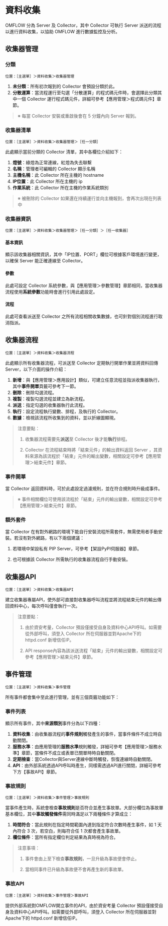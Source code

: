 
# 資料收集

OMFLOW 分為 Server 及 Collector，其中 Collector 可執行 Server 派送的流程以進行資料收集，以協助 OMFLOW 進行數據監控及分析。

## 收集器管理

### 分類

```
位置：［主選單］＞資料收集＞收集器管理
```

1. **未分類**：所有初次報到的 Collector 會預設分類於此。
2. **分散運算**：當流程運行至勾選「分散運算」的程式碼元件時，會選擇此分類其中一個 Collector 運行程式碼元件，詳細可參考【應用管理＞程式碼元件】章節。

> ※ 每當 Collector 安裝或重啟後會在 5 分鐘內向 Server 報到。

### 收集器清單

```
位置：［主選單］＞資料收集＞收集器管理＞［任一分類］
```

此處顯示當前分類的 Collector 清單，其中各欄位介紹如下：  
1. **燈號**：綠燈為正常連線，紅燈為失去聯繫  
2. **名稱**：管理者可編輯的 Collector 顯示名稱  
3. **主機名稱**：此 Collector 所在主機的 hostname  
4. **IP位置**：此 Collector 所在主機的 ip  
5. **作業系統**：此 Collector 所在主機的作業系統類別

> ※ 被刪除的 Collector 如果還在持續運行並向主機報到，會再次出現在列表中

### 收集器資訊

```
位置：［主選單］＞資料收集＞收集器管理＞［任一分類］＞［任一收集器］
```

#### 基本資訊

顯示該收集器相關資訊，其中「IP位置、PORT」欄位可根據客戶環境進行變更，以確保 Server 能正確連線至 Collector。

#### 參數

此處可設定 Collector 系統參數，與【應用管理＞參數管理】章節相同，當收集器流程使用**系統參數**功能時會進行引用此處設定。

#### 流程

此處可查看派送至 Collector 之所有流程相關收集數據，也可針對個別流程進行取消指派。

## 收集器流程

```
位置：［主選單］＞資料收集＞收集器流程
```

此處顯示所有收集器流程，可派送至 Collector 定期執行開單作業並將資料回傳 Server，以下介面的操作介紹：

1. **新增**：與【應用管理＞應用設計】類似，可建立任意流程並指派收集器執行，其中**事件開單**頁籤可參考下一節。
2. **刪除**：刪除勾選流程。
3. **複製**：複製勾選流程並建立為新流程。
4. **派送**：指定勾選的收集器執行此流程。
5. **執行**：設定流程執行變數、排程，及執行的 Collector。
6. **數據**：檢視該流程所收集到的資料，並以折線圖顯現。

> 注意要點：  
> 1. 收集器流程需要先**派送**至 Collector 後才能**執行**排程。  
>  
> 2. Collector 在流程結束時將「結束元件」的輸出資料返回 Server ，其資料來源為該流程於「結束」元件的輸出變數，相關設定可參考【應用管理＞結束元件】章節。

### 事件開單

當 Collector 返回資料時，可於此處設定過濾規則，並在符合規則時升級成事件。

> ※ 事件相關欄位可使用該流程於「結束」元件的輸出變數，相關設定可參考【應用管理＞結束元件】章節。

### 額外套件

當 Collector 在有對外網路的環境下能自行安裝流程所需套件，無需使用者手動安裝。若沒有對外網路，有以下兩個建議：

1. 若環境中架設私有 PIP Server，可參考【架設PyPI伺服器】章節。

2. 也可根據該 Collector 所需執行的收集器流程自行手動安裝。

## 收集器API

```
位置：［主選單］＞資料收集＞收集器API
```

建立收集器專屬API，使外部可直接對收集器呼叫流程並將流程結束元件的輸出傳回資料中心，每次呼叫僅會執行一次。

> 注意要點：  
> 1. 由於資安考量，Collector 預設僅接受自身及資料中心API呼叫。如需要從外部呼叫，須登入 Collector 所在伺服器並對Apache下的 httpd.conf 新增信任IP。  
>   
> 2. API response內容為該派送流程「結束」元件的輸出變數，相關設定可參考【應用管理＞結束元件】章節。

## 事件管理

```
位置：［主選單］＞資料收集＞事件管理
```

所有事件都會集中至此進行管理，並有三個頁籤功能如下：

### 事件列表

顯示所有事件，其中**來源類別**事件分為以下四種：

1. **資料收集**：由收集器流程的**事件規則**觸發產生的事件，當事件條件不成立時自動關閉。  
2. **服務水準**：由應用管理的**服務水準**規則觸發，詳細可參考【應用管理＞服務水準】章節，當條件不成立或表單已關單時時自動關閉。  
3. **定期檢查**：當Collector與Server連線中斷時觸發，恢復連線時自動關閉。  
4. **API**：由外部系統透過API呼叫時產生，同樣需透過API進行關閉，詳細可參考下方【事故API】章節。

### 事故規則

```
位置：［主選單］＞資料收集＞事件管理＞事故規則
```

當事件產生時，系統會檢查**事故規則**是否符合並產生事故單。大部分欄位為事故單基本欄位，其中**事故觸發條件**需同時滿足以下兩種條件才算成立：  
1. **時間符合**：當此規則在指定時間範圍內達到指定符合次數時產生事件，如 1 天內符合 3 次，若空白，則每符合任 1 次都會產生事故單。  
2. **欄位條件**：當所有指定欄位判定結果為真時視為符合。

> 注意事項：  
> 1. 事件會由上至下檢查**事故規則**，一旦升級為事故便會停止。  
>   
> 2. 當相同事件已升級為事故便不會再產生新的事故單。  

### 事故API

```
位置：［主選單］＞資料收集＞事件管理＞事故API
```

提供外部系統對OMFLOW開立事件的API，由於資安考量 Collector 預設僅接受自身及資料中心API呼叫。如需要從外部呼叫，須登入 Collector 所在伺服器並對Apache下的 httpd.conf 新增信任IP。